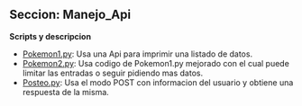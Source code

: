 ## Seccion: Manejo_Api
**Scripts y descripcion**
- [Pokemon1.py](Pokemon1.py): Usa una Api para imprimir una listado de datos.
- [Pokemon2.py](Pokemon2.py): Usa codigo de Pokemon1.py mejorado con el cual puede limitar las entradas o seguir pidiendo mas datos.
- [Posteo.py](Posteo.py): Usa el modo POST con informacion del usuario y obtiene una respuesta de la misma.